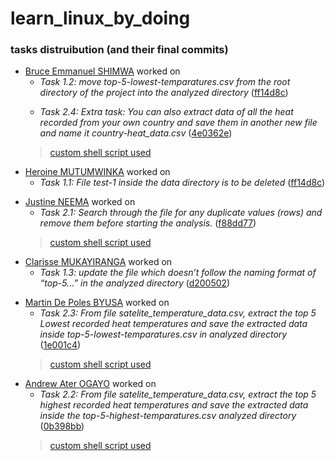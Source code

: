 # learn_linux_by_doing

### tasks distruibution (and their final commits)
- [Bruce Emmanuel SHIMWA](https://github.com/devark28) worked on
  - *Task 1.2: move top-5-lowest-temparatures.csv from the root directory of the project into the analyzed directory* ([ff14d8c](https://github.com/ALU-MI24-LCS27/learn_linux_by_doing/commit/ff14d8cd3b9a887f8841674d7740f4cdd6840cbd))
  >
  > 
  - *Task 2.4: Extra task: You can also extract data of all the heat recorded from your own country and save them in another new file and name it country-heat_data.csv* ([4e0362e](https://github.com/ALU-MI24-LCS27/learn_linux_by_doing/commit/4e0362e59ccf188828ebebc7acdb5a63a4186ce2))
  > [custom shell script used](https://github.com/ALU-MI24-LCS27/learn_linux_by_doing/blob/main/scripts/my_country.sh)
  > 
- [Heroine MUTUMWINKA](https://github.com/h-mutumwinka) worked on
  - *Task 1.1: File test-1 inside the data directory is to be deleted* ([ff14d8c](https://github.com/ALU-MI24-LCS27/learn_linux_by_doing/commit/ff14d8cd3b9a887f8841674d7740f4cdd6840cbd))
  >
  > 
- [Justine NEEMA](https://github.com/Justineneema) worked on
  - *Task 2.1: Search through the file for any duplicate values (rows) and remove them before starting the analysis.* ([f88dd77](https://github.com/ALU-MI24-LCS27/learn_linux_by_doing/commit/f88dd77fc432552c5385f6f42974fc07293993db))
  > [custom shell script used](https://github.com/ALU-MI24-LCS27/learn_linux_by_doing/blob/main/scripts/remove_duplicates.sh)
  > 
- [Clarisse MUKAYIRANGA](https://github.com/Clarisse-12) worked on
  - *Task 1.3: update the file which doesn’t follow the naming format of “top-5...” in the analyzed directory* ([d200502](https://github.com/ALU-MI24-LCS27/learn_linux_by_doing/commit/d2005024db6b941011dbee1225989141687382ef))
  >
  > 
- [Martin De Poles BYUSA](https://github.com/BYUSAA) worked on
  - *Task 2.3: From file satelite_temperature_data.csv, extract the top 5 Lowest recorded heat temperatures and save the extracted data inside top-5-lowest-temparatures.csv in analyzed directory* ([1e001c4](https://github.com/ALU-MI24-LCS27/learn_linux_by_doing/commit/1e001c4c5c19e35b9d58326fa406fcd375d9b4b1))
  > [custom shell script used](https://github.com/ALU-MI24-LCS27/learn_linux_by_doing/blob/main/scripts/lowest-5temparatures.sh)
  > 
- [Andrew Ater OGAYO](https://github.com/OgayoTK1) worked on
  - *Task 2.2: From file satelite_temperature_data.csv, extract the top 5 highest recorded heat temperatures and save the extracted data inside the top-5-highest-temparatures.csv analyzed directory* ([0b398bb](https://github.com/ALU-MI24-LCS27/learn_linux_by_doing/commit/0b398bbc02a4afc547c73e90b4b1ae9a4eb2bf54))
  > [custom shell script used](https://github.com/ALU-MI24-LCS27/learn_linux_by_doing/blob/main/scripts/highest_5_temperatures.sh)
  > 
